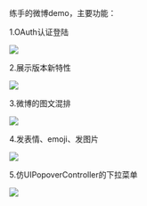 练手的微博demo，主要功能：

1.OAuth认证登陆

![](http://i3.tietuku.com/914fccf679d178af.png)

2.展示版本新特性

![](http://i3.tietuku.com/43b7b69106c52fff.png)

3.微博的图文混排

![](http://i3.tietuku.com/cf84ca990dd77c51.png)

4.发表情、emoji、发图片

![](http://i3.tietuku.com/2eef0bb7d7e9b63c.png)

5.仿UIPopoverController的下拉菜单

![](http://i3.tietuku.com/10cbf835e0b51a10.png)
